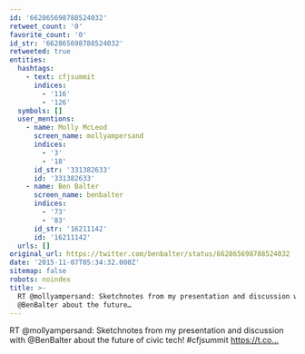 ```yaml
---
id: '662865698788524032'
retweet_count: '0'
favorite_count: '0'
id_str: '662865698788524032'
retweeted: true
entities:
  hashtags:
    - text: cfjsummit
      indices:
        - '116'
        - '126'
  symbols: []
  user_mentions:
    - name: Molly McLeod
      screen_name: mollyampersand
      indices:
        - '3'
        - '18'
      id_str: '331382633'
      id: '331382633'
    - name: Ben Balter
      screen_name: benbalter
      indices:
        - '73'
        - '83'
      id_str: '16211142'
      id: '16211142'
  urls: []
original_url: https://twitter.com/benbalter/status/662865698788524032
date: '2015-11-07T05:34:32.000Z'
sitemap: false
robots: noindex
title: >-
  RT @mollyampersand: Sketchnotes from my presentation and discussion with
  @BenBalter about the future…
---
```


RT @mollyampersand: Sketchnotes from my presentation and discussion with @BenBalter about the future of civic tech! #cfjsummit https://t.co…